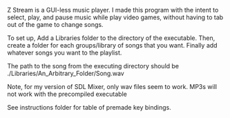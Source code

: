 Z Stream is a GUI-less music player. I made this program with the intent to select, play, and pause music while play video games, without having to tab out of the game to change songs.

To set up, Add a Libraries folder to the directory of the executable.
Then, create a folder for each groups/library of songs that you want.
Finally add whatever songs you want to the playlist.

The path to the song from the executing directory should be
./Libraries/An_Arbitrary_Folder/Song.wav

Note, for my version of SDL Mixer, only wav files seem to work. MP3s will not work with the precompiled executable

See instructions folder for table of premade key bindings.

